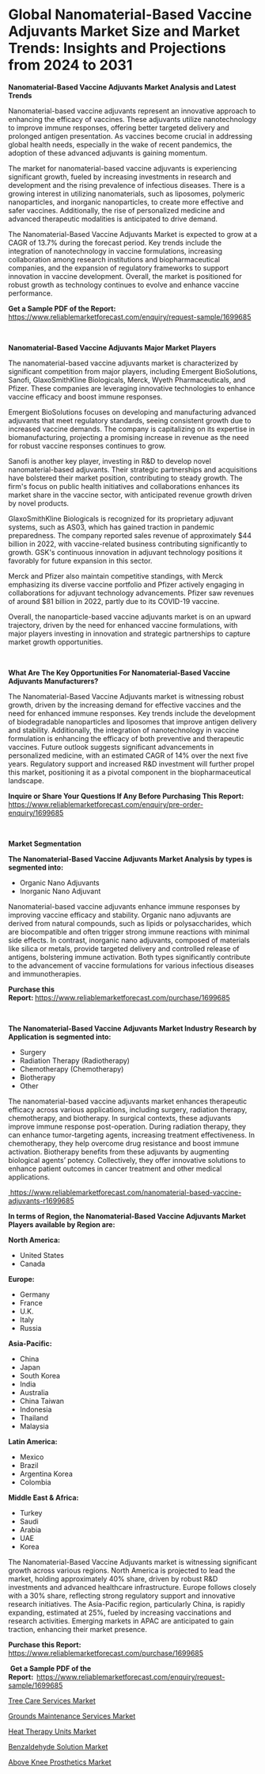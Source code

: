 <p><h1>Global Nanomaterial-Based Vaccine Adjuvants Market Size and Market Trends: Insights and Projections from 2024 to 2031</h1></p><p><strong>Nanomaterial-Based Vaccine Adjuvants Market Analysis and Latest Trends</strong></p>
<p><p>Nanomaterial-based vaccine adjuvants represent an innovative approach to enhancing the efficacy of vaccines. These adjuvants utilize nanotechnology to improve immune responses, offering better targeted delivery and prolonged antigen presentation. As vaccines become crucial in addressing global health needs, especially in the wake of recent pandemics, the adoption of these advanced adjuvants is gaining momentum.</p><p>The market for nanomaterial-based vaccine adjuvants is experiencing significant growth, fueled by increasing investments in research and development and the rising prevalence of infectious diseases. There is a growing interest in utilizing nanomaterials, such as liposomes, polymeric nanoparticles, and inorganic nanoparticles, to create more effective and safer vaccines. Additionally, the rise of personalized medicine and advanced therapeutic modalities is anticipated to drive demand.</p><p>The Nanomaterial-Based Vaccine Adjuvants Market is expected to grow at a CAGR of 13.7% during the forecast period. Key trends include the integration of nanotechnology in vaccine formulations, increasing collaboration among research institutions and biopharmaceutical companies, and the expansion of regulatory frameworks to support innovation in vaccine development. Overall, the market is positioned for robust growth as technology continues to evolve and enhance vaccine performance.</p></p>
<p><strong>Get a Sample PDF of the Report:&nbsp;</strong> <a href="https://www.reliablemarketforecast.com/enquiry/request-sample/1699685?utm_campaign=1170&utm_medium=2&utm_source=Github&utm_content=ia&utm_term=20102024&utm_id=nanomaterial-based-vaccine-adjuvants">https://www.reliablemarketforecast.com/enquiry/request-sample/1699685</a></p>
<p>&nbsp;</p>
<p><strong>Nanomaterial-Based Vaccine Adjuvants Major Market Players</strong></p>
<p><p>The nanomaterial-based vaccine adjuvants market is characterized by significant competition from major players, including Emergent BioSolutions, Sanofi, GlaxoSmithKline Biologicals, Merck, Wyeth Pharmaceuticals, and Pfizer. These companies are leveraging innovative technologies to enhance vaccine efficacy and boost immune responses.</p><p>Emergent BioSolutions focuses on developing and manufacturing advanced adjuvants that meet regulatory standards, seeing consistent growth due to increased vaccine demands. The company is capitalizing on its expertise in biomanufacturing, projecting a promising increase in revenue as the need for robust vaccine responses continues to grow.</p><p>Sanofi is another key player, investing in R&D to develop novel nanomaterial-based adjuvants. Their strategic partnerships and acquisitions have bolstered their market position, contributing to steady growth. The firm's focus on public health initiatives and collaborations enhances its market share in the vaccine sector, with anticipated revenue growth driven by novel products.</p><p>GlaxoSmithKline Biologicals is recognized for its proprietary adjuvant systems, such as AS03, which has gained traction in pandemic preparedness. The company reported sales revenue of approximately $44 billion in 2022, with vaccine-related business contributing significantly to growth. GSK's continuous innovation in adjuvant technology positions it favorably for future expansion in this sector.</p><p>Merck and Pfizer also maintain competitive standings, with Merck emphasizing its diverse vaccine portfolio and Pfizer actively engaging in collaborations for adjuvant technology advancements. Pfizer saw revenues of around $81 billion in 2022, partly due to its COVID-19 vaccine.</p><p>Overall, the nanoparticle-based vaccine adjuvants market is on an upward trajectory, driven by the need for enhanced vaccine formulations, with major players investing in innovation and strategic partnerships to capture market growth opportunities.</p></p>
<p>&nbsp;</p>
<p><strong>What Are The Key Opportunities For Nanomaterial-Based Vaccine Adjuvants Manufacturers?</strong></p>
<p><p>The Nanomaterial-Based Vaccine Adjuvants market is witnessing robust growth, driven by the increasing demand for effective vaccines and the need for enhanced immune responses. Key trends include the development of biodegradable nanoparticles and liposomes that improve antigen delivery and stability. Additionally, the integration of nanotechnology in vaccine formulation is enhancing the efficacy of both preventive and therapeutic vaccines. Future outlook suggests significant advancements in personalized medicine, with an estimated CAGR of 14% over the next five years. Regulatory support and increased R&D investment will further propel this market, positioning it as a pivotal component in the biopharmaceutical landscape.</p></p>
<p><strong>Inquire or Share Your Questions If Any Before Purchasing This Report:</strong> <a href="https://www.reliablemarketforecast.com/enquiry/pre-order-enquiry/1699685?utm_campaign=1170&utm_medium=2&utm_source=Github&utm_content=ia&utm_term=20102024&utm_id=nanomaterial-based-vaccine-adjuvants">https://www.reliablemarketforecast.com/enquiry/pre-order-enquiry/1699685</a></p>
<p>&nbsp;</p>
<p><strong>Market Segmentation</strong></p>
<p><strong>The Nanomaterial-Based Vaccine Adjuvants Market Analysis by types is segmented into:</strong></p>
<p><ul><li>Organic Nano Adjuvants</li><li>Inorganic Nano Adjuvant</li></ul></p>
<p><p>Nanomaterial-based vaccine adjuvants enhance immune responses by improving vaccine efficacy and stability. Organic nano adjuvants are derived from natural compounds, such as lipids or polysaccharides, which are biocompatible and often trigger strong immune reactions with minimal side effects. In contrast, inorganic nano adjuvants, composed of materials like silica or metals, provide targeted delivery and controlled release of antigens, bolstering immune activation. Both types significantly contribute to the advancement of vaccine formulations for various infectious diseases and immunotherapies.</p></p>
<p><strong>Purchase this Report:&nbsp;</strong><a href="https://www.reliablemarketforecast.com/purchase/1699685?utm_campaign=1170&utm_medium=2&utm_source=Github&utm_content=ia&utm_term=20102024&utm_id=nanomaterial-based-vaccine-adjuvants">https://www.reliablemarketforecast.com/purchase/1699685</a></p>
<p>&nbsp;</p>
<p><strong>The Nanomaterial-Based Vaccine Adjuvants Market Industry Research by Application is segmented into:</strong></p>
<p><ul><li>Surgery</li><li>Radiation Therapy (Radiotherapy)</li><li>Chemotherapy (Chemotherapy)</li><li>Biotherapy</li><li>Other</li></ul></p>
<p><p>The nanomaterial-based vaccine adjuvants market enhances therapeutic efficacy across various applications, including surgery, radiation therapy, chemotherapy, and biotherapy. In surgical contexts, these adjuvants improve immune response post-operation. During radiation therapy, they can enhance tumor-targeting agents, increasing treatment effectiveness. In chemotherapy, they help overcome drug resistance and boost immune activation. Biotherapy benefits from these adjuvants by augmenting biological agents’ potency. Collectively, they offer innovative solutions to enhance patient outcomes in cancer treatment and other medical applications.</p></p>
<p><a href="https://www.reliablemarketforecast.com/nanomaterial-based-vaccine-adjuvants-r1699685?utm_campaign=1170&utm_medium=2&utm_source=Github&utm_content=ia&utm_term=20102024&utm_id=nanomaterial-based-vaccine-adjuvants">&nbsp;https://www.reliablemarketforecast.com/nanomaterial-based-vaccine-adjuvants-r1699685</a></p>
<p><strong>In terms of Region, the Nanomaterial-Based Vaccine Adjuvants Market Players available by Region are:</strong></p>
<p>
    <p> <strong> North America: </strong>
        <ul>
            <li>United States</li>
            <li>Canada</li>
        </ul>
        </p> 
    <p> <strong> Europe: </strong>
        <ul>
            <li>Germany</li>
            <li>France</li>
            <li>U.K.</li>
            <li>Italy</li>
            <li>Russia</li>
        </ul>
        </p> 
    <p> <strong> Asia-Pacific: </strong>
        <ul>
            <li>China</li>
            <li>Japan</li>
            <li>South Korea</li>
            <li>India</li>
            <li>Australia</li>
            <li>China Taiwan</li>
            <li>Indonesia</li>
            <li>Thailand</li>
            <li>Malaysia</li>
        </ul>
        </p> 
    <p> <strong> Latin America: </strong>
        <ul>
            <li>Mexico</li>
            <li>Brazil</li>
            <li>Argentina Korea</li>
            <li>Colombia</li>
        </ul>
        </p> 
    <p> <strong> Middle East & Africa: </strong>
        <ul>
            <li>Turkey</li>
            <li>Saudi</li>
            <li>Arabia</li>
            <li>UAE</li>
            <li>Korea</li>
        </ul>
    </p>
    </p>
<p><p>The Nanomaterial-Based Vaccine Adjuvants market is witnessing significant growth across various regions. North America is projected to lead the market, holding approximately 40% share, driven by robust R&D investments and advanced healthcare infrastructure. Europe follows closely with a 30% share, reflecting strong regulatory support and innovative research initiatives. The Asia-Pacific region, particularly China, is rapidly expanding, estimated at 25%, fueled by increasing vaccinations and research activities. Emerging markets in APAC are anticipated to gain traction, enhancing their market presence.</p></p>
<p><strong>Purchase this Report: </strong><a href="https://www.reliablemarketforecast.com/purchase/1699685?utm_campaign=1170&utm_medium=2&utm_source=Github&utm_content=ia&utm_term=20102024&utm_id=nanomaterial-based-vaccine-adjuvants">https://www.reliablemarketforecast.com/purchase/1699685</a></p>
<p>&nbsp;<strong>Get a Sample PDF of the Report:&nbsp;&nbsp;</strong><a href="https://www.reliablemarketforecast.com/enquiry/request-sample/1699685?utm_campaign=1170&utm_medium=2&utm_source=Github&utm_content=ia&utm_term=20102024&utm_id=nanomaterial-based-vaccine-adjuvants">https://www.reliablemarketforecast.com/enquiry/request-sample/1699685</a></p>
<p><strong></strong></p>
<p><p><a href="https://issuu.com/reportprime-2/docs/tree-care-services-market-size-2030_f48537e8b39c60?utm_campaign=1170&utm_medium=2&utm_source=Github&utm_content=ia&utm_term=20102024&utm_id=nanomaterial-based-vaccine-adjuvants">Tree Care Services Market</a></p><p><a href="https://issuu.com/reportprime-2/docs/grounds-maintenance-services-market_88f55d00a2c47e?utm_campaign=1170&utm_medium=2&utm_source=Github&utm_content=ia&utm_term=20102024&utm_id=nanomaterial-based-vaccine-adjuvants">Grounds Maintenance Services Market</a></p><p><a href="https://www.linkedin.com/pulse/unveiling-market-trends-global-heat-therapy-units-growth-i3d4e?utm_campaign=1170&utm_medium=2&utm_source=Github&utm_content=ia&utm_term=20102024&utm_id=nanomaterial-based-vaccine-adjuvants">Heat Therapy Units Market</a></p><p><a href="https://github.com/wwwkeltoum/Market-Research-Report-List-5/blob/main/benzaldehyde-solution-market.md?utm_campaign=1170&utm_medium=2&utm_source=Github&utm_content=ia&utm_term=20102024&utm_id=nanomaterial-based-vaccine-adjuvants">Benzaldehyde Solution Market</a></p><p><a href="https://www.linkedin.com/pulse/above-knee-prosthetics-market-investigation-industry-evolution-2wmxe?utm_campaign=1170&utm_medium=2&utm_source=Github&utm_content=ia&utm_term=20102024&utm_id=nanomaterial-based-vaccine-adjuvants">Above Knee Prosthetics Market</a></p></p>